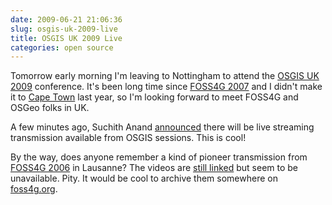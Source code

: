 ```yaml
---
date: 2009-06-21 21:06:36
slug: osgis-uk-2009-live
title: OSGIS UK 2009 Live
categories: open source
---
```


Tomorrow early morning I'm leaving to Nottingham to attend the [OSGIS UK 2009](http://www.opensourcegis.org.uk/) conference. It's been long time since [FOSS4G 2007](http://2007.foss4g.org/) and I didn't make it to [Cape Town](http://conference.osgeo.org/index.php/foss4g/2008) last year, so I'm looking forward to meet FOSS4G and OSGeo folks in UK.





A few minutes ago, Suchith Anand [announced](http://lists.osgeo.org/pipermail/discuss/2009-June/005457.html) there will be live streaming transmission available from OSGIS sessions. This is cool!





By the way, does anyone remember a kind of pioneer transmission from [FOSS4G 2006](http://foss4g2006.org/) in Lausanne? The videos are [still linked](http://foss4g2006.org/internalPage.py?pageId=21&confId=1) but seem to be unavailable. Pity. It would be cool to archive them somewhere on [foss4g.org](http://conference.osgeo.org/).




